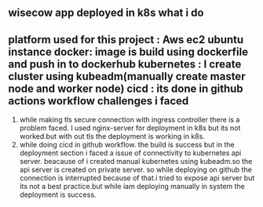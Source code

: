 wisecow app deployed in k8s
what i do
--------------------------------
platform used for this project : Aws ec2 ubuntu instance
docker: image is build using dockerfile and push in to dockerhub
kubernetes : I create cluster using kubeadm(manually create master node and worker node)
cicd : its done in github actions workflow
challenges i faced
--------------------------------
1) while making tls secure connection with ingress controller there is a problem faced. I used nginx-server for deployment in k8s but its not worked.but with out tls the deployment is working in k8s.
2) while doing cicd in github workflow. the build is success but in the deployment section i faced a issue of connectivity to kubernetes api server. beacause of i created manual kubernetes using kubeadm.so the api server is created on private server.
    so while deploying on github the connection is interrupted because of that.i tried to expose api server but its not a best practice.but while iam deploying manually in system the deployment is success.

